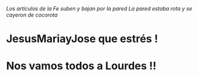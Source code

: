 <!-- TITLE: Religión -->
<!-- SUBTITLE: (del lat. religare) -->

*Los artículos de la Fe
suben y bajan por la pared
La pared estaba rota
y se cayeron de cocorota*
# JesusMariayJose que estrés !
# Nos vamos todos a Lourdes !!